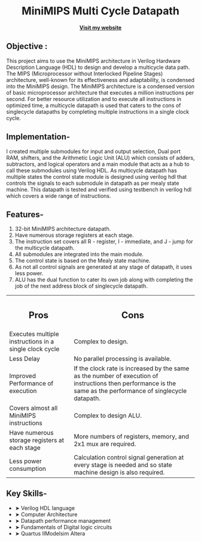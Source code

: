 <div align="center">
  <h1>MiniMIPS Multi Cycle Datapath</h1>
  <a href="https://sites.google.com/view/rhythmshah/design-and-implementation-of-minimips-multi-cycle-datapath-using-verilog"><b>Visit my website</b></a>
</div>


## **Objective :**

This project aims to use the MiniMIPS architecture in Verilog Hardware Description Language (HDL) to design and develop a multicycle data path. The MIPS (Microprocessor without Interlocked Pipeline Stages) architecture, well-known for its effectiveness and adaptability, is condensed into the MiniMIPS design. The MiniMIPS architecture is a condensed version of basic microprocessor architecture that executes a million instructions per second. For better resource utilization and to execute all instructions in optimized time, a multicycle datapath is used that caters to the cons of singlecycle datapaths by completing multiple instructions in a single clock cycle.

## **Implementation-**

I created multiple submodules for input and output selection, Dual port RAM, shifters, and the Arithmetic Logic Unit (ALU) which consists of adders, subtractors, and logical operators and a main module that acts as a hub to call these submodules using Verilog HDL. As multicycle datapath has multiple states the control state module is designed using verilog hdl that controls the signals to each submodule in datapath as per mealy state machine. This datapath is tested and verified using testbench in verilog hdl which covers a wide range of instructions. 

## **Features-**

1. 32-bit MiniMIPS architecture datapath.
2. Have numerous storage registers at each stage.
3. The instruction set covers all R - register, I - immediate, and J - jump for the multicycle datapath.
4. All submodules are integrated into the main module.
5. The control state is based on the Mealy state machine.
6. As not all control signals are generated at any stage of datapath, it uses less power.
7. ALU has the dual function to cater its own job along with completing the job of the next address block of singlecycle datapath.

<table align="center">
  <tr>
    <th><h2><b>Pros</b></h2></th>
    <th><h2><b>Cons</b></h2></th>
  </tr>
  <tr>
    <td>Executes multiple instructions in a single clock cycle</td>
    <td>Complex to design.
  <tr>
    <td>Less Delay</td>
    <td>No parallel processing is available.</td>
  </tr>
  <tr>
    <td>Improved Performance of execution</td>
    <td>If the clock rate is increased by the same as the number of execution of instructions then performance is the same as the performance of singlecycle datapath.</td>
  </tr>
  <tr>
    <td>Covers almost all MiniMIPS instructions</td>
    <td>Complex to design ALU.</td>
  </tr>
  <tr>
    <td>Have numerous storage registers at each stage</td>
    <td>More numbers of registers, memory, and  2x1 mux are required.</td>
  </tr>
  <tr>
    <td>Less power consumption</td>
    <td>Calculation control signal generation at every stage is needed and so state machine design is also required. </td>
  </tr>
</table>

## **Key Skills-**

- ➤ Verilog HDL language 
- ➤ Computer Architecture
- ➤ Datapath performance management
- ➤ Fundamentals of Digital logic circuits
- ➤ Quartus IIModelsim Altera 
  




